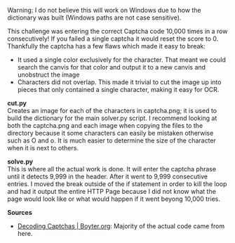 Warning: I do not believe this will work on Windows due to how the dictionary was built (Windows paths are not case sensitive).

This challenge was entering the correct Captcha code 10,000 times in a row consecutively!  If you failed a single captcha it would reset the score to 0.  Thankfully the captcha has a few flaws which made it easy to break:
<ul>
  <li>It used a single color exclusively for the character.  That meant we could search the canvis for that color and output it to a new canvis and unobstruct the image</li>
  <li>Characters did not overlap.  This made it trivial to cut the image up into pieces that only contained a single character, making it easy for OCR.</li>
</ul>

<strong>cut.py</strong> <br />
Creates an image for each of the characters in captcha.png; it is used to build the dictionary for the main solver.py script.  I recommend looking at both the captcha.png and each image when copying the files to the directory because it some characters can easily be mistaken otherwise such as O and o.  It is much easier to determine the size of the character when it is next to others.  

<strong>solve.py</strong><br />
This is where all the actual work is done.  It will enter the captcha phrase until it detects 9,999 in the header.  After it went to 9,999 consecutive entries.  I moved the break outside of the if statement in order to kill the loop and had it output the entire HTTP Page because I did not know what the page would look like or what would happen if it went beyong 10,000 tries.

<strong>Sources</strong><br />
<ul>
  <li><a href="http://www.boyter.org/decoding-captchas/">Decoding Captchas | Boyter.org</a>: Majority of the actual code came from here.</li>
</ul>
